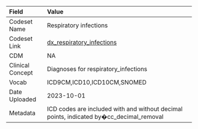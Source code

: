 |Field            |Value                                                                                   |
|:----------------|:---------------------------------------------------------------------------------------|
|Codeset Name     |Respiratory infections                                                                  |
|Codeset Link     |[dx_respiratory_infections](https://github.com/PEDSnet/Variable-Dictionary/blob/main/conditions/dx_respiratory_infections.csv)|
|CDM              |NA                                                                                      |
|Clinical Concept |Diagnoses for respiratory_infections                                                    |
|Vocab            |ICD9CM,ICD10,ICD10CM,SNOMED                                                             |
|Date Uploaded    |2023-10-01                                                                              |
|Metadata         |ICD codes are included with and without decimal points, indicated by�cc_decimal_removal |
